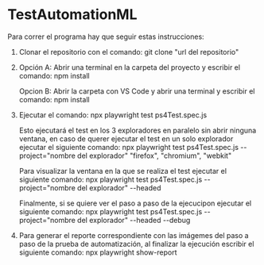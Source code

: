 # TestAutomationML

Para correr el programa hay que seguir estas instrucciones:

1. Clonar el repositorio con el comando: 
    git clone "url del repositorio"

2. Opción A:
    Abrir una terminal en la carpeta del proyecto y escribir el comando: 
        npm install 
    
   Opcion B:
    Abrir la carpeta con VS Code y abrir una terminal y escribir el comando:
        npm install

3. Ejecutar el comando:
    npx playwright test ps4Test.spec.js

    Esto ejecutará el test en los 3 exploradores en paralelo sin abrir ninguna ventana, en caso de querer ejecutar el test en un solo explorador ejecutar el siguiente comando:
    npx playwright test ps4Test.spec.js --project="nombre del explorador" 
    "firefox", "chromium", "webkit"

    Para visualizar la ventana en la que se realiza el test ejecutar el siguiente comando:
    npx playwright test ps4Test.spec.js --project="nombre del explorador" --headed

    Finalmente, si se quiere ver el paso a paso de la ejecucipon ejecutar el siguiente comando:
    npx playwright test ps4Test.spec.js --project="nombre del explorador" --headed --debug

4. Para generar el reporte correspondiente con las imágemes del paso a paso de la prueba de automatización, al finalizar la ejecución escribir el siguiente comando:
    npx playwright show-report